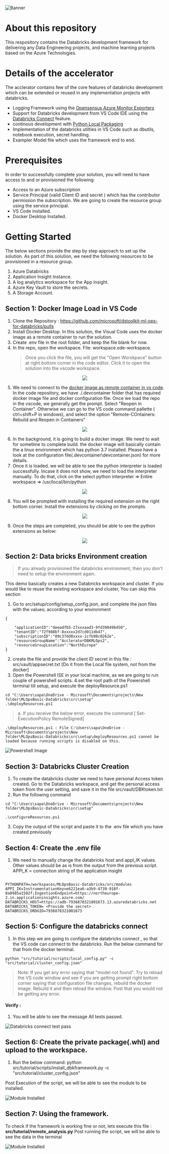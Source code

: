 ![Banner](docs/images/MLOps_for_databricks_Solution_Acclerator_logo.JPG)

About this repository
============================================================================================================================================
This respository contains the Databricks development framework for delivering any Data Engineering projects, and machine learning projects based on the Azure Technologies.


Details of the accelerator
============================================================================================================================

The acclerator contains few of the core features of databricks development which can be extended or reused in any implementation projects with databricks. 

- Logging Framework using the [Opensensus Azure Monitor Exporters](https://github.com/census-instrumentation/opencensus-python/tree/master/contrib/opencensus-ext-azure)
- Support for Databricks development from VS Code IDE using the [Databricks Connect](https://docs.microsoft.com/en-us/azure/databricks/dev-tools/databricks-connect#visual-studio-code) feature.
- continous development with [Python Local Packaging](https://packaging.python.org/tutorials/packaging-projects/)
- Implementation of the databricks utilties in VS Code such as dbutils, notebook execution, secret handling. 
- Exampler Model file which uses the framework end to end.

Prerequisites
============================================================================================================================

In order to successfully complete your solution, you will need to have access to and or provisioned the following:

-   Access to an Azure subscription
-   Service Principal (valid Client ID and secret ) which has the contributor permission the subscription. We are going to create the resource group using the service principal.
-   VS Code installed. 
-   Docker Desktop Installed.


Getting Started
================================================================================================================================

The below sections provide the step by step approach to set up the solution. As part of this solution, we need the following resources to be provisioned in a resource group. 

1. Azure Databricks
2. Application Insight Instance.
3. A log analytics workspace for the App Insight.
4. Azure Key Vault to store the secrets.
5. A Storage Account. 


## Section 1: Docker Image Load in VS Code

1.	Clone the Repository : https://github.com/microsoft/dstoolkit-ml-ops-for-databricks/pulls
2.	Install Docker Desktop. In this solution, the Visual Code uses the docker image as a remote container to run the solution.
3.	Create .env file in the root folder, and keep the file blank for now.
4.	In the repo, open the workspace. File: workspace.ode-workspace. 
    > Once you click the file, you will get the "Open Worskpace" button at right bottom corner in the code editor. Click it to open the solution into the vscode workspace.

<p align="center">
<img src = "https://github.com/microsoft/dstoolkit-ml-ops-for-databricks/blob/main/docs/images/workspaceselection.jpg">
</p>


5. We need to connect to the [docker image as remote container in vs code](https://code.visualstudio.com/docs/remote/attach-container#_attach-to-a-docker-container). In the code repository, we have ./.devcontainer folder that has required docker image file and docker configuration file. Once we load the repo in the vscode, we generally get the prompt. Select "Reopen in Container". Otherwise we can go to the VS code command pallette ( ctrl+shift+P in windows), and select the option "Remote-COntainers: Rebuild and Reopen in Containers"

<p align="center">
<img src = "https://github.com/microsoft/dstoolkit-ml-ops-for-databricks/blob/main/docs/images/DockerImageLoad.jpg">
</p>

6. In the background, it is going to build a docker image. We need to wait for sometime to complete build. the docker image will basically contain the a linux environment which has python 3.7 installed. Please have a look at the configuration file(.devcontainer\devcontainer.json) for more details. 
7. Once it is loaded. we will be able to see the python interpreter is loaded successfully. Incase it does not show, we need to load the interpreter manually. To do that, click on the select python interpreter => Entire workspace => /usr/local/bin/python


<p align="center">
<img src = "https://github.com/microsoft/dstoolkit-ml-ops-for-databricks/blob/main/docs/images/pythonversion.jpg">
</p>


8.	You will be prompted with installing the required extension on the right bottom corner. Install the extensions by clicking on the prompts.

<p align="center">
<img src = "https://github.com/microsoft/dstoolkit-ml-ops-for-databricks/blob/main/docs/images/InstallExtensions.jpg">
</p>


9.	Once the steps are completed, you should be able to see the python extensions as below:

<p align="center">
<img src = "https://github.com/microsoft/dstoolkit-ml-ops-for-databricks/blob/main/docs/images/pythonversion.jpg">
</p>


## Section 2: Data bricks Environment creation

> If you already provisioned the databricks environment, then you don't need to setup the environment again. 

This  demo basically creates a new Databricks workspace and cluster. If you would like to reuse the existing workspace and cluster, You can skip this section
 
1. Go to src/setup/config/setup_config.json, and complete the json files with the values; according to your environment 
```
{
 
    "applicationID":"deeadfb5-27xxxaad3-9fd39049b450",
    "tenantID":"72f988bf-8xxxxx2d7cd011db47",
    "subscriptionID":"89c37dd8xxxx-1cfb98c0262e",
    "resourceGroupName":"AccleratorDBKMLOps2",
    "resourceGroupLocation":"NorthEurope"
}
```
 
2. create the file and provide the client ID secret in this file : src/vault/appsecret.txt  [Do it from the Local file system, not from the docker]
3. Open the Powershell ISE in your local machine, as we are going to run couple of powershell scripts.
4.set the root path of the Powershell terminal till setup, and execute the deployResource.ps1
 ```
cd "C:\Users\sapa\OneDrive - Microsoft\Documents\projects\New folder\MLOpsBasic-Databricks\src\setup"
.\deployResources.ps1
 ```
>a.	If you receive the below error, execute the  command [
Set-ExecutionPolicy RemoteSigned]

```
.\deployResources.ps1 : File C:\Users\sapa\OneDrive - Microsoft\Documents\projects\New 
folder\MLOpsBasic-Databricks\src\setup\deployResources.ps1 cannot be loaded because running scripts is disabled on this.
```

![Powershell Image](docs/images/PowershellScreen.jpg)

## Section 3: Databricks Cluster Creation

1.	To create the databricks cluster we need to have personal Access token created. Go to the Databricks workspace, and get the personal access token from the user setting, and save it in the file src/vault/DBKtoken.txt
2.	Run the following command
 
 ```
cd "C:\Users\sapa\OneDrive - Microsoft\Documents\projects\New folder\MLOpsBasic-Databricks\src\setup"
 
.\configureResources.ps1
 ```
3.	Copy the output of the script and paste it to the .env file which you have created previously 

## Section 4: Create the .env file


1.	We need to manually change the databricks host and appI_IK values. Other values should be as is from the output from the previous script.
APPI_K = connection string of the application insight
 
 ```
 
PYTHONPATH=/workspaces/MLOpsBasic-Databricks/src/modules
APPI_IK=InstrumentationKey=e6221ea6-a3b9-4739-918f-8a0985a1502f;IngestionEndpoint=https://northeurope-2.in.applicationinsights.azure.com/
DATABRICKS_HOST=https://adb-7936878321001673.13.azuredatabricks.net
DATABRICKS_TOKEN= <Provide the secret>
DATABRICKS_ORDGID=7936878321001673
```

## Section 5: Configure the databricks connect

1.	In this step we are going to configure the databricks connect , so that the VS code can connect to the databricks. Run the below command for that from the docker terminal.

 ```
python "src/tutorial/scripts/local_config.py" -c "src/tutorial/cluster_config.json"
 ```
>Note: If you get any error saying that "model not found". Try to reload the VS code window and see if you are getting prompt  right bottom corner saying that configuration file changes, rebuild the docker image. Rebuild it and then reload the window. Post that you would not be getting any error. 
 
#### Verify :
1.	You will be able to see the message All tests passed.

![Databricks connect test pass](docs/images/databricks-connect-pass.jpg)

## Section 6:  Create the private package(.whl) and upload to the workspace.
1.	Run the below command:
python src/tutorial/scripts/install_dbkframework.py -c "src/tutorial/cluster_config.json"
 
Post  Execution of the script, we will be able to see the module to be installed.

![Module Installed](docs/images/cluster-upload-wheel.jpg)

## Section 7: Using the framework.
 
To check if the framework is working fine or not, lets execute this file : **src/tutorial/remote_analysis.py**
Post running the script, we will be able to see the data in the terminal 

![Module Installed](docs/images/final.jpg)